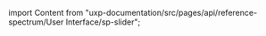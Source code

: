 
import Content from "uxp-documentation/src/pages/api/reference-spectrum/User Interface/sp-slider";

<Content query="product=xd"/>
